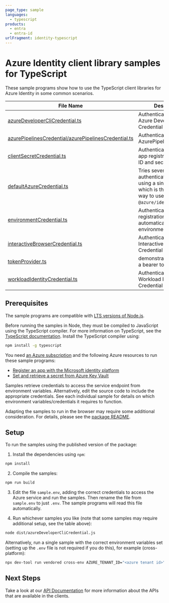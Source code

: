 ```yaml
---
page_type: sample
languages:
  - typescript
products:
  - entra
  - entra-id
urlFragment: identity-typescript
---
```


# Azure Identity client library samples for TypeScript

These sample programs show how to use the TypeScript client libraries for Azure Identity in some common scenarios.

| **File Name**                                                                                             | **Description**                                                                                                     |
| --------------------------------------------------------------------------------------------------------- | ------------------------------------------------------------------------------------------------------------------- |
| [azureDeveloperCliCredential.ts][azuredeveloperclicredential]                                             | Authenticates using Azure Developer CLI Credential                                                                  |
| [azurePipelinesCredential/azurePipelinesCredential.ts][azurepipelinescredential_azurepipelinescredential] | Authenticates using AzurePipelinesCredential                                                                        |
| [clientSecretCredential.ts][clientsecretcredential]                                                       | Authenticates with an app registration’s client ID and secret.                                                      |
| [defaultAzureCredential.ts][defaultazurecredential]                                                       | Tries several authentication methods using a single credential, which is the simplest way to use `@azure/identity`. |
| [environmentCredential.ts][environmentcredential]                                                         | Authenticates as an app registration automatically using environment variables.                                     |
| [interactiveBrowserCredential.ts][interactivebrowsercredential]                                           | Authenticates using Interactive Browser Credential                                                                  |
| [tokenProvider.ts][tokenprovider]                                                                         | demonstrates how to get a bearer token.                                                                             |
| [workloadIdentityCredential.ts][workloadidentitycredential]                                               | Authenticates using Workload Identity Credential                                                                    |

## Prerequisites

The sample programs are compatible with [LTS versions of Node.js](https://github.com/nodejs/release#release-schedule).

Before running the samples in Node, they must be compiled to JavaScript using the TypeScript compiler. For more information on TypeScript, see the [TypeScript documentation][typescript]. Install the TypeScript compiler using:

```bash
npm install -g typescript
```

You need [an Azure subscription][freesub] and the following Azure resources to run these sample programs:

- [Register an app with the Microsoft identity platform][createinstance_registeranappwiththemicrosoftidentityplatform]
- [Set and retrieve a secret from Azure Key Vault][createinstance_setandretrieveasecretfromazurekeyvault]

Samples retrieve credentials to access the service endpoint from environment variables. Alternatively, edit the source code to include the appropriate credentials. See each individual sample for details on which environment variables/credentials it requires to function.

Adapting the samples to run in the browser may require some additional consideration. For details, please see the [package README][package].

## Setup

To run the samples using the published version of the package:

1. Install the dependencies using `npm`:

```bash
npm install
```

2. Compile the samples:

```bash
npm run build
```

3. Edit the file `sample.env`, adding the correct credentials to access the Azure service and run the samples. Then rename the file from `sample.env` to just `.env`. The sample programs will read this file automatically.

4. Run whichever samples you like (note that some samples may require additional setup, see the table above):

```bash
node dist/azureDeveloperCliCredential.js
```

Alternatively, run a single sample with the correct environment variables set (setting up the `.env` file is not required if you do this), for example (cross-platform):

```bash
npx dev-tool run vendored cross-env AZURE_TENANT_ID="<azure tenant id>" node dist/azureDeveloperCliCredential.js
```

## Next Steps

Take a look at our [API Documentation][apiref] for more information about the APIs that are available in the clients.

[azuredeveloperclicredential]: https://github.com/Azure/azure-sdk-for-js/blob/main/sdk/identity/identity/samples/v4/typescript/src/azureDeveloperCliCredential.ts
[azurepipelinescredential_azurepipelinescredential]: https://github.com/Azure/azure-sdk-for-js/blob/main/sdk/identity/identity/samples/v4/typescript/src/azurePipelinesCredential/azurePipelinesCredential.ts
[clientsecretcredential]: https://github.com/Azure/azure-sdk-for-js/blob/main/sdk/identity/identity/samples/v4/typescript/src/clientSecretCredential.ts
[defaultazurecredential]: https://github.com/Azure/azure-sdk-for-js/blob/main/sdk/identity/identity/samples/v4/typescript/src/defaultAzureCredential.ts
[environmentcredential]: https://github.com/Azure/azure-sdk-for-js/blob/main/sdk/identity/identity/samples/v4/typescript/src/environmentCredential.ts
[interactivebrowsercredential]: https://github.com/Azure/azure-sdk-for-js/blob/main/sdk/identity/identity/samples/v4/typescript/src/interactiveBrowserCredential.ts
[tokenprovider]: https://github.com/Azure/azure-sdk-for-js/blob/main/sdk/identity/identity/samples/v4/typescript/src/tokenProvider.ts
[workloadidentitycredential]: https://github.com/Azure/azure-sdk-for-js/blob/main/sdk/identity/identity/samples/v4/typescript/src/workloadIdentityCredential.ts
[apiref]: https://learn.microsoft.com/javascript/api/@azure/identity
[freesub]: https://azure.microsoft.com/free/
[createinstance_registeranappwiththemicrosoftidentityplatform]: https://learn.microsoft.com/entra/identity-platform/quickstart-register-app
[createinstance_setandretrieveasecretfromazurekeyvault]: https://learn.microsoft.com/azure/key-vault/secrets/quick-create-portal
[package]: https://github.com/Azure/azure-sdk-for-js/tree/main/sdk/identity/identity/README.md
[typescript]: https://www.typescriptlang.org/docs/home.html
